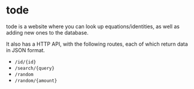 # tode

tode is a website where you can look up equations/identities, as well as adding
new ones to the database.

It also has a HTTP API, with the following routes, each of which return data in
JSON format.

 - `/id/{id}`
 - `/search/{query}`
 - `/random`
 - `/random/{amount}`
 
